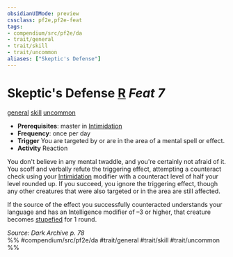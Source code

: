 ```yaml
---
obsidianUIMode: preview
cssclass: pf2e,pf2e-feat
tags:
- compendium/src/pf2e/da
- trait/general
- trait/skill
- trait/uncommon
aliases: ["Skeptic's Defense"]
---
```

# Skeptic's Defense  [R](/rules/core-rulebook/chapter-9-playing-the-game.md#Actions "Reaction") *Feat 7*  
[general](/rules/traits/general.md)  [skill](/rules/traits/skill.md)  [uncommon](/rules/traits/uncommon.md)  

- **Prerequisites**: master in [Intimidation](/compendium/skills.md#Intimidation)
- **Frequency**: once per day
- **Trigger** You are targeted by or are in the area of a mental spell or effect.
- **Activity** Reaction

You don't believe in any mental twaddle, and you're certainly not afraid of it. You scoff and verbally refute the triggering effect, attempting a counteract check using your [Intimidation](/compendium/skills.md#Intimidation) modifier with a counteract level of half your level rounded up. If you succeed, you ignore the triggering effect, though any other creatures that were also targeted or in the area are still affected.

If the source of the effect you successfully counteracted understands your language and has an Intelligence modifier of –3 or higher, that creature becomes [stupefied](/rules/conditions.md#Stupefied) for 1 round.

*Source: Dark Archive p. 78*  
%% #compendium/src/pf2e/da #trait/general #trait/skill #trait/uncommon %%